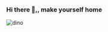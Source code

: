 ### Hi there 👋,, make yourself home

![dino](https://i.pinimg.com/originals/49/93/10/499310bfae5a830273b2e23a926d984f.gif)
